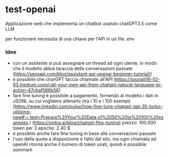 # test-openai

Applicazione web che implementa un chatbot usando chatGPT3.5 come LLM  

per funzionare necessita di una chiave per l'API in un file .env

### Idee
- con un assitente si può assegnare un thread ad ogni utente, in modo che il modello abbia taraccia delle conversazioni passate (https://serpapi.com/blog/assistant-api-openai-beginner-tutorial/)  
- è possibile che charGPT faccia chiamate all'API (https://sourajit16-02-93.medium.com/call-your-own-api-from-chatgpt-natural-language-to-action-47cbaf568b56)    
- fare fine tuning è possibile a pagamento, fornendo al modello i dati in JSONL su cui vogliamo allenarlo (tra i 10 e i 100 esempi)
    (https://www.linkedin.com/pulse/how-fine-tune-chatgpt-gpt-35-turbo-utilizing-new#:~:text=Prepare%20Your%20Data,of%2050%20to%20100%20examples.)
    (https://sintra.ai/blog/chatgpt-fine-tuning)
    prezzo: 100.000 token per 3 epoche: 2.40 $
- è possibile anche fare fine tuning in base alle conversazioni passate
- l'uso della quota a disposizione è fatto dal sito, ma ogni chiamata ad openAI ritorna anche il numero di token usati, quindi è possibile sommarli